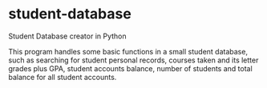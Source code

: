 # student-database
Student Database creator in Python

This program handles some basic functions in a small student database, such as searching for student personal records, courses taken and its letter grades plus GPA, student accounts balance, number of students and total balance for all student accounts.
